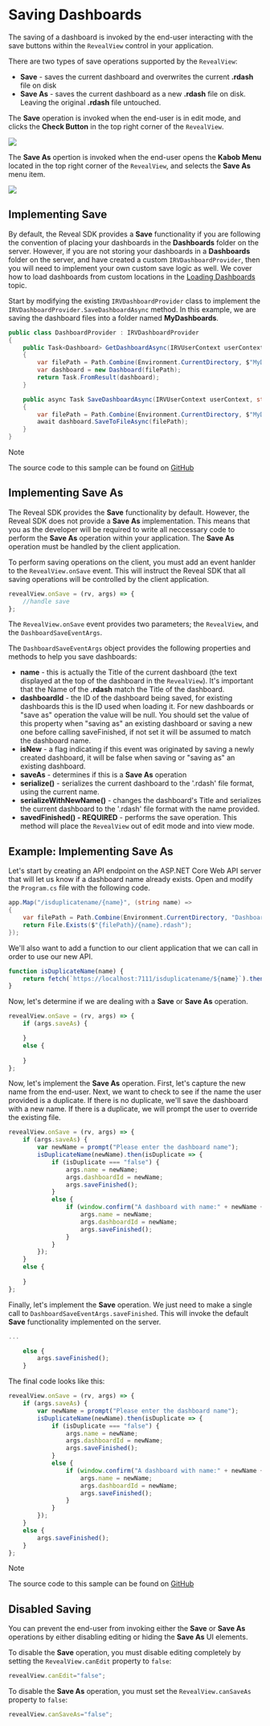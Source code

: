 # Saving Dashboards

The saving of a dashboard is invoked by the end-user interacting with the save buttons within the `RevealView` control in your application.

There are two types of save operations supported by the `RevealView`:
- **Save** - saves the current dashboard and overwrites the current **.rdash** file on disk
- **Save As** - saves the current dashboard as a new **.rdash** file on disk. Leaving the original **.rdash** file untouched.

The **Save** operation is invoked when the end-user is in edit mode, and clicks the **Check Button** in the top right corner of the `RevealView`.

![](images/saving-save-button.jpg)

The **Save As** opertion is invoked when the end-user opens the **Kabob Menu** located in the top right corner of the `RevealView`, and selects the **Save As** menu item.

![](images/saving-saveas-button.jpg)

## Implementing Save
By default, the Reveal SDK provides a **Save** functionality if you are following the convention of placing your dashboards in the **Dashboards** folder on the server. However, if you are not storing your dashboards in a **Dashboards** folder on the server, and have created a custom `IRVDashboardProvider`, then you will need to implement your own custom save logic as well. We cover how to load dashboards from custom locations in the [Loading Dashboards](loading-dashboards.md#load-from-custom-file-path) topic.

Start by modifying the existing `IRVDashboardProvider` class to implement the `IRVDashboardProvider.SaveDashboardAsync` method. In this example, we are saving the dashboard files into a folder named **MyDashboards**.

```cs
public class DashboardProvider : IRVDashboardProvider
{
    public Task<Dashboard> GetDashboardAsync(IRVUserContext userContext, string dashboardId)
    {
        var filePath = Path.Combine(Environment.CurrentDirectory, $"MyDashboards/{dashboardId}.rdash");
        var dashboard = new Dashboard(filePath);
        return Task.FromResult(dashboard);
    }

    public async Task SaveDashboardAsync(IRVUserContext userContext, string dashboardId, Dashboard dashboard)
    {
        var filePath = Path.Combine(Environment.CurrentDirectory, $"MyDashboards/{dashboardId}.rdash");
        await dashboard.SaveToFileAsync(filePath);
    }
}
```

> [!NOTE]
> The source code to this sample can be found on [GitHub](https://github.com/RevealBi/sdk-samples-javascript/tree/master/SavingDashboards-Server)

## Implementing Save As
The Reveal SDK provides the **Save** functionality by default. However, the Reveal SDK does not provide a **Save As** implementation.  This means that you as the developer will be required to write all neccessary code to perform the **Save As** operation within your application. The **Save As** operation must be handled by the client application.

To perform saving operations on the client, you must add an event hanlder to the `RevealView.onSave` event. This will instruct the Reveal SDK that all saving operations will be controlled by the client application.

```javascript
revealView.onSave = (rv, args) => {
    //handle save
};
```

The `RevealView.onSave` event provides two parameters; the `RevealView`, and the `DashboardSaveEventArgs`.

The `DashboardSaveEventArgs` object provides the following properties and methods to help you save dashboards:
- **name** - this is actually the Title of the current dashboard (the text displayed at the top of the dashboard in the `RevealView`). It's important that the Name of the **.rdash** match the Title of the dashboard.
- **dashboardId** - the ID of the dashboard being saved, for existing dashboards this is the ID used when loading it. For new dashboards or "save as" operation the value will be null. You should set the value of this property when "saving as" an existing dashboard or saving a new one before calling saveFinished, if not set it will be assumed to match the dashboard name.
- **isNew** - a flag indicating if this event was originated by saving a newly created dashboard, it will be false when saving or "saving as" an existing dashboard.
- **saveAs** - determines if this is a **Save As** operation
- **serialize()** - serializes the current dashboard to the '.rdash' file format, using the current name.
- **serializeWithNewName()** - changes the dashboard's Title and serializes the current dashboard to the '.rdash' file format with the name provided.
- **savedFinished() - REQUIRED** - performs the save operation. This method will place the `RevealView` out of edit mode and into view mode.

## Example: Implementing Save As

Let's start by creating an API endpoint on the ASP.NET Core Web API server that will let us know if a dashboard name already exists. Open and modify the `Program.cs` file with the following code.

```cs
app.Map("/isduplicatename/{name}", (string name) =>
{
    var filePath = Path.Combine(Environment.CurrentDirectory, "Dashboards");
    return File.Exists($"{filePath}/{name}.rdash");
});
```

We'll also want to add a function to our client application that we can call in order to use our new API.

```javascript
function isDuplicateName(name) {
    return fetch(`https://localhost:7111/isduplicatename/${name}`).then(resp => resp.text());
}
```

Now, let's determine if we are dealing with a **Save** or **Save As** operation.

```javascript
revealView.onSave = (rv, args) => {
    if (args.saveAs) {

    }
    else {
        
    }
};
```

Now, let's implement the **Save As** operation. First, let's capture the new name from the end-user.  Next, we want to check to see if the name the user provided is a duplicate. If there is no duplicate, we'll save the dashboard with a new name. If there is a duplicate, we will prompt the user to override the existing file.

```javascript
revealView.onSave = (rv, args) => {
    if (args.saveAs) {
        var newName = prompt("Please enter the dashboard name");
        isDuplicateName(newName).then(isDuplicate => {
            if (isDuplicate === "false") {
                args.name = newName;
                args.dashboardId = newName;
                args.saveFinished();
            }
            else {
                if (window.confirm("A dashboard with name:" + newName + " already exists. Do you want to override it?")) {
                    args.name = newName;
                    args.dashboardId = newName;
                    args.saveFinished();                                  
                }
            }
        });
    }
    else {
        
    }
};
```

Finally, let's implement the **Save** operation. We just need to make a single call to `DashboardSaveEventArgs.saveFinished`. This will invoke the default **Save** functionality implemented on the server.

```javascript
...

    else {
        args.saveFinished();
    }
```

The final code looks like this:

```javascript
revealView.onSave = (rv, args) => {
    if (args.saveAs) {
        var newName = prompt("Please enter the dashboard name");
        isDuplicateName(newName).then(isDuplicate => {
            if (isDuplicate === "false") {
                args.name = newName;
                args.dashboardId = newName;
                args.saveFinished();
            }
            else {
                if (window.confirm("A dashboard with name:" + newName + " already exists. Do you want to override it?")) {
                    args.name = newName;
                    args.dashboardId = newName;
                    args.saveFinished();                                  
                }
            }
        });
    }
    else {
        args.saveFinished();
    }
};
```

> [!NOTE]
> The source code to this sample can be found on [GitHub](https://github.com/RevealBi/sdk-samples-javascript/tree/master/SavingDashboards-Client)


## Disabled Saving

You can prevent the end-user from invoking either the **Save** or **Save As** operations by either disabling editing or hiding the **Save As** UI elements.

To disable the **Save** operation, you must disable editing completely by setting the `RevealView.canEdit` property to `false`:

```javascript
revealView.canEdit="false";
```

To disable the **Save As** operation, you must set the `RevealView.canSaveAs` property to `false`:

```javascript
revealView.canSaveAs="false";
```